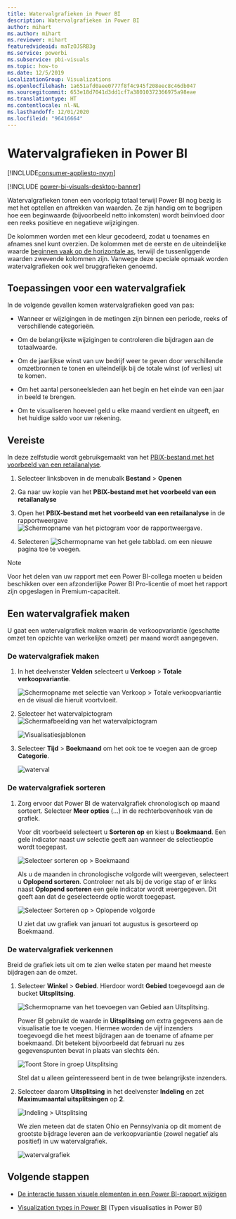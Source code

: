 ```yaml
---
title: Watervalgrafieken in Power BI
description: Watervalgrafieken in Power BI
author: mihart
ms.author: mihart
ms.reviewer: mihart
featuredvideoid: maTzOJSRB3g
ms.service: powerbi
ms.subservice: pbi-visuals
ms.topic: how-to
ms.date: 12/5/2019
LocalizationGroup: Visualizations
ms.openlocfilehash: 1a651afd0aee0777f8f4c945f208eec8c46db047
ms.sourcegitcommit: 653e18d7041d3dd1cf7a38010372366975a98eae
ms.translationtype: HT
ms.contentlocale: nl-NL
ms.lasthandoff: 12/01/2020
ms.locfileid: "96416664"
---
```

# <a name="waterfall-charts-in-power-bi"></a>Watervalgrafieken in Power BI

[!INCLUDE[consumer-appliesto-nyyn](../includes/consumer-appliesto-nyyn.md)]

[!INCLUDE [power-bi-visuals-desktop-banner](../includes/power-bi-visuals-desktop-banner.md)]

Watervalgrafieken tonen een voorlopig totaal terwijl Power BI nog bezig is met het optellen en aftrekken van waarden. Ze zijn handig om te begrijpen hoe een beginwaarde (bijvoorbeeld netto inkomsten) wordt beïnvloed door een reeks positieve en negatieve wijzigingen.

De kolommen worden met een kleur gecodeerd, zodat u toenames en afnames snel kunt overzien. De kolommen met de eerste en de uiteindelijke waarde [beginnen vaak op de horizontale as](https://support.office.com/article/Create-a-waterfall-chart-in-Office-2016-for-Windows-8de1ece4-ff21-4d37-acd7-546f5527f185#BKMK_Float "beginnen op de horizontale as"), terwijl de tussenliggende waarden zwevende kolommen zijn. Vanwege deze speciale opmaak worden watervalgrafieken ook wel bruggrafieken genoemd.

## <a name="when-to-use-a-waterfall-chart"></a>Toepassingen voor een watervalgrafiek

In de volgende gevallen komen watervalgrafieken goed van pas:

* Wanneer er wijzigingen in de metingen zijn binnen een periode, reeks of verschillende categorieën.

* Om de belangrijkste wijzigingen te controleren die bijdragen aan de totaalwaarde.

* Om de jaarlijkse winst van uw bedrijf weer te geven door verschillende omzetbronnen te tonen en uiteindelijk bij de totale winst (of verlies) uit te komen.

* Om het aantal personeelsleden aan het begin en het einde van een jaar in beeld te brengen.

* Om te visualiseren hoeveel geld u elke maand verdient en uitgeeft, en het huidige saldo voor uw rekening.

## <a name="prerequisite"></a>Vereiste

In deze zelfstudie wordt gebruikgemaakt van het [PBIX-bestand met het voorbeeld van een retailanalyse](https://download.microsoft.com/download/9/6/D/96DDC2FF-2568-491D-AAFA-AFDD6F763AE3/Retail%20Analysis%20Sample%20PBIX.pbix).

1. Selecteer linksboven in de menubalk **Bestand** > **Openen**
   
2. Ga naar uw kopie van het **PBIX-bestand met het voorbeeld van een retailanalyse**

1. Open het **PBIX-bestand met het voorbeeld van een retailanalyse** in de rapportweergave ![Schermopname van het pictogram voor de rapportweergave.](media/power-bi-visualization-kpi/power-bi-report-view.png)

1. Selecteren ![Schermopname van het gele tabblad.](media/power-bi-visualization-kpi/power-bi-yellow-tab.png) om een nieuwe pagina toe te voegen.

> [!NOTE]
> Voor het delen van uw rapport met een Power BI-collega moeten u beiden beschikken over een afzonderlijke Power BI Pro-licentie of moet het rapport zijn opgeslagen in Premium-capaciteit.    

## <a name="create-a-waterfall-chart"></a>Een watervalgrafiek maken

U gaat een watervalgrafiek maken waarin de verkoopvariantie (geschatte omzet ten opzichte van werkelijke omzet) per maand wordt aangegeven.

### <a name="build-the-waterfall-chart"></a>De watervalgrafiek maken

1. In het deelvenster **Velden** selecteert u **Verkoop** > **Totale verkoopvariantie**.

   ![Schermopname met selectie van Verkoop > Totale verkoopvariantie en de visual die hieruit voortvloeit.](media/power-bi-visualization-waterfall-charts/power-bi-bar.png)

1. Selecteer het watervalpictogram ![Schermafbeelding van het watervalpictogram](media/power-bi-visualization-waterfall-charts/power-bi-waterfall-icon.png)

    ![Visualisatiesjablonen](media/power-bi-visualization-waterfall-charts/convert-waterfall.png)

1. Selecteer **Tijd** > **Boekmaand** om het ook toe te voegen aan de groep **Categorie**.

    ![waterval](media/power-bi-visualization-waterfall-charts/power-bi-waterfall-month.png)

### <a name="sort-the-waterfall-chart"></a>De watervalgrafiek sorteren

1. Zorg ervoor dat Power BI de watervalgrafiek chronologisch op maand sorteert. Selecteer **Meer opties** (...) in de rechterbovenhoek van de grafiek.

    Voor dit voorbeeld selecteert u **Sorteren op** en kiest u **Boekmaand**. Een gele indicator naast uw selectie geeft aan wanneer de selectieoptie wordt toegepast.

    ![Selecteer sorteren op > Boekmaand](media/power-bi-visualization-waterfall-charts/power-bi-sort-by-fiscalmonth.png)
    
    Als u de maanden in chronologische volgorde wilt weergeven, selecteert u **Oplopend sorteren**. Controleer net als bij de vorige stap of er links naast **Oplopend sorteren** een gele indicator wordt weergegeven. Dit geeft aan dat de geselecteerde optie wordt toegepast.

    ![Selecteer Sorteren op > Oplopende volgorde](media/power-bi-visualization-waterfall-charts/power-bi-waterfall-ascending.png)

    

    U ziet dat uw grafiek van januari tot augustus is gesorteerd op Boekmaand.  

### <a name="explore-the-waterfall-chart"></a>De watervalgrafiek verkennen

Breid de grafiek iets uit om te zien welke staten per maand het meeste bijdragen aan de omzet.

1.  Selecteer **Winkel** > **Gebied**. Hierdoor wordt **Gebied** toegevoegd aan de bucket **Uitsplitsing**.

    ![Schermopname van het toevoegen van Gebied aan Uitsplitsing.](media/power-bi-visualization-waterfall-charts/power-bi-waterfall-breakdown.png)

    Power BI gebruikt de waarde in **Uitsplitsing** om extra gegevens aan de visualisatie toe te voegen. Hiermee worden de vijf inzenders toegevoegd die het meest bijdragen aan de toename of afname per boekmaand. Dit betekent bijvoorbeeld dat februari nu zes gegevenspunten bevat in plaats van slechts één.  

    ![Toont Store in groep Uitsplitsing](media/power-bi-visualization-waterfall-charts/power-bi-waterfall-breakdown-default.png)

    Stel dat u alleen geïnteresseerd bent in de twee belangrijkste inzenders.

1. Selecteer daarom **Uitsplitsing** in het deelvenster **Indeling** en zet **Maximumaantal uitsplitsingen** op **2**.

    ![Indeling > Uitsplitsing](media/power-bi-visualization-waterfall-charts/power-bi-waterfall-breakdown-two.png)

    We zien meteen dat de staten Ohio en Pennsylvania op dit moment de grootste bijdrage leveren aan de verkoopvariantie (zowel negatief als positief) in uw watervalgrafiek.

    ![watervalgrafiek](media/power-bi-visualization-waterfall-charts/power-bi-axis-waterfall.png)

## <a name="next-steps"></a>Volgende stappen

* [De interactie tussen visuele elementen in een Power BI-rapport wijzigen](../create-reports/service-reports-visual-interactions.md)

* [Visualization types in Power BI](power-bi-visualization-types-for-reports-and-q-and-a.md) (Typen visualisaties in Power BI)

